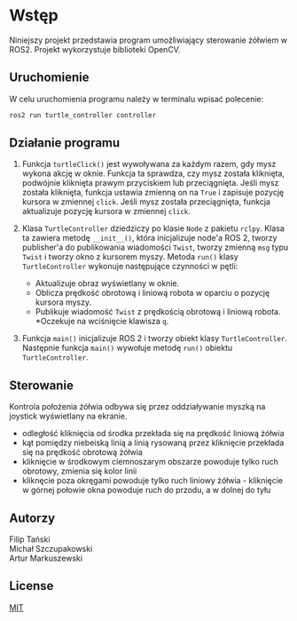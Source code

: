 # Wstęp

Niniejszy projekt przedstawia program umożliwiający sterowanie żółwiem w ROS2. Projekt wykorzystuje biblioteki OpenCV.

## Uruchomienie

W celu uruchomienia programu należy w terminalu wpisać polecenie:

```bash
ros2 run turtle_controller controller
```

## Działanie programu
1. Funkcja `turtleClick()` jest wywoływana za każdym razem, gdy mysz wykona akcję w oknie. Funkcja ta sprawdza, czy mysz została kliknięta, podwójnie kliknięta prawym przyciskiem lub przeciągnięta. Jeśli mysz została kliknięta, funkcja ustawia zmienną on na `True` i zapisuje pozycję kursora w zmiennej `click`. Jeśli mysz została przeciągnięta, funkcja aktualizuje pozycję kursora w zmiennej `click`.
2. Klasa `TurtleController` dziedziczy po klasie `Node` z pakietu `rclpy`. Klasa ta zawiera metodę `__init__()`, która inicjalizuje node'a ROS 2, tworzy publisher'a do publikowania wiadomości `Twist`, tworzy zmienną `msg` typu `Twist` i tworzy okno z kursorem myszy. Metoda `run()` klasy `TurtleController` wykonuje następujące czynności w pętli:

   * Aktualizuje obraz wyświetlany w oknie.
   * Oblicza prędkość obrotową i liniową robota w oparciu o pozycję kursora myszy.
   * Publikuje wiadomość `Twist` z prędkością obrotową i liniową robota.
   *Oczekuje na wciśnięcie klawisza `q`.
3. Funkcja `main()` inicjalizuje ROS 2 i tworzy obiekt klasy `TurtleController`. Następnie funkcja `main()` wywołuje metodę `run()` obiektu `TurtleController`.

## Sterowanie

Kontrola położenia żółwia odbywa się przez oddziaływanie myszką na joystick wyświetlany na ekranie.
* odległość kliknięcia od środka przekłada się na prędkość liniową żółwia
* kąt pomiędzy niebeiską linią a linią rysowaną przez kliknięcie przekłada się na prędkość obrotową żółwia
* kliknięcie w środkowym ciemnoszarym obszarze powoduje tylko ruch obrotowy, zmienia się kolor linii
* kliknęcie poza okręgami powoduje tylko ruch liniowy żółwia - kliknięcie w górnej połowie okna powoduje ruch do przodu, a w dolnej do tyłu

## Autorzy
Filip Tański\
Michał Szczupakowski\
Artur Markuszewski

## License

[MIT](https://choosealicense.com/licenses/mit/)
